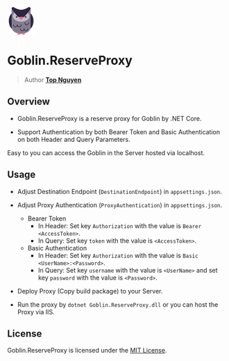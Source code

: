 ![Logo](Logo.png)
# Goblin.ReserveProxy
> Author [**Top Nguyen**](http://topnguyen.net)

## Overview
- Goblin.ReserveProxy is a reserve proxy for Goblin by .NET Core.

- Support Authentication by both Bearer Token and Basic Authentication on both Header and Query Parameters.


Easy to you can access the Goblin in the Server hosted via localhost.

## Usage
- Adjust Destination Endpoint (`DestinationEndpoint`) in `appsettings.json`.

- Adjust Proxy Authentication (`ProxyAuthentication`) in `appsettings.json`.
    + Bearer Token
        * In Header: Set key `Authorization` with the value is `Bearer <AccessToken>`.
        * In Query: Set key `token` with the value is `<AccessToken>`.
    + Basic Authentication
        * In Header: Set key `Authorization` with the value is `Basic <UserName>:<Password>`.
        * In Query: Set key `username` with the value is `<UserName>` and set key `password` with the value is `<Password>`.

- Deploy Proxy (Copy build package) to your Server.

- Run the proxy by `dotnet Goblin.ReserveProxy.dll` or you can host the Proxy via IIS.

## License
Goblin.ReserveProxy is licensed under the [MIT License](LICENSE).